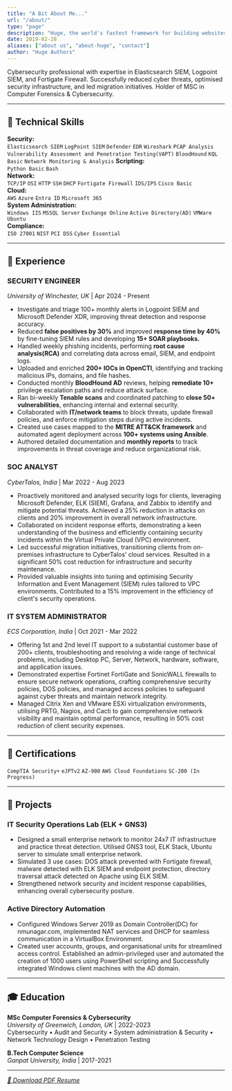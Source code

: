 ```yaml
---
title: "A Bit About Me..."
url: "/about/"
type: "page"
description: "Huge, the world's fastest framework for building websites"
date: 2019-02-28
aliases: ["about us", "about-huge", "contact"]
author: "Huge Authors"
---
```





Cybersecurity professional with expertise in Elasticsearch SIEM, Logpoint SIEM, and Fortigate Firewall. Successfully reduced cyber threats, optimised security infrastructure, and led migration initiatives. Holder of MSC in Computer Forensics & Cybersecurity.

---

## 🔧 Technical Skills  
**Security:**  
`Elasticsearch SIEM` `LogPoint SIEM` `Defender` `EDR` `Wireshark` `PCAP Analysis` `Vulnerability Assessment and Penetration Testing(VAPT)` `BloodHound` `KQL Basic` `Network Monitoring & Analysis`
**Scripting:**  
`Python Basic` `Bash`  
**Network:**  
`TCP/IP` `OSI` `HTTP` `SSH` `DHCP` `Fortigate Firewall` `IDS/IPS` `Cisco Basic`  
**Cloud:**  
`AWS` `Azure` `Entra ID` `Microsoft 365`  
**System Administration:**  
`Windows IIS` `MSSQL Server` `Exchange Online` `Active Directory(AD)` `VMWare` `Ubuntu`  
**Compliance:**  
`ISO 27001` `NIST` `PCI DSS` `Cyber Essential`

---

## 💼 Experience  

### **SECURITY ENGINEER**  
*University of Winchester, UK* | Apr 2024 - Present  
- Investigate and triage 100+ monthly alerts in Logpoint SIEM and Microsoft Defender XDR, improving threat detection and response
accuracy.  
- Reduced **false positives by 30%** and improved **response time by 40%** by fine-tuning SIEM rules and developing **15+ SOAR playbooks.**  
- Handled weekly phishing incidents, performing **root cause analysis(RCA)** and correlating data across email, SIEM, and endpoint logs.  
- Uploaded and enriched **200+ IOCs in OpenCTI**, identifying and tracking malicious IPs, domains, and file hashes.
- Conducted monthly **BloodHound AD** reviews, helping **remediate 10+** privilege escalation paths and reduce attack surface.
- Ran bi-weekly **Tenable scans** and coordinated patching to **close 50+ vulnerabilities**, enhancing internal and external security.
- Collaborated with **IT/network teams** to block threats, update firewall policies, and enforce mitigation steps during active incidents.
- Created use cases mapped to the **MITRE ATT&CK framework** and automated agent deployment across **100+ systems using Ansible**.
- Authored detailed documentation and **monthly reports** to track improvements in threat coverage and reduce organizational risk.


### **SOC ANALYST**  
*CyberTalos, India* | Mar 2022 - Aug 2023  
- Proactively monitored and analysed security logs for clients, leveraging Microsoft Defender, ELK (SIEM), Grafana, and Zabbix to identify and mitigate potential threats. Achieved a 25% reduction in attacks on clients and 20% improvement in overall network infrastructure.
- Collaborated on incident response efforts, demonstrating a keen understanding of the business and efficiently containing security incidents within the Virtual Private Cloud (VPC) environment.
- Led successful migration initiatives, transitioning clients from on-premises infrastructure to CyberTalos’ cloud services. Resulted in a significant 50% cost reduction for infrastructure and security maintenance.
- Provided valuable insights into tuning and optimising Security Information and Event Management (SIEM) rules tailored to VPC environments. Contributed to a 15% improvement in the efficiency of client's security operations.

### **IT SYSTEM ADMINISTRATOR**  
*ECS Corporation, India* | Oct 2021 - Mar 2022  
- Offering 1st and 2nd level IT support to a substantial customer base of 200+ clients, troubleshooting and resolving a wide range of technical problems, including Desktop PC, Server, Network, hardware, software, and application issues.
- Demonstrated expertise Fortinet FortiGate and SonicWALL firewalls to ensure secure network operations, crafting comprehensive security policies, DOS policies, and managed access policies to safeguard against cyber threats and maintain network integrity.
- Managed Citrix Xen and VMware ESXi virtualization environments, utilising PRTG, Nagios, and Cacti to gain comprehensive network visibility and maintain optimal performance, resulting in 50% cost reduction of client security expenses.
---

## 📜 Certifications  
`CompTIA Security+` `eJPTv2` `AZ-900` `AWS Cloud Foundations` `SC-200 (In Progress)`

---

## 🚀 Projects  

### **IT Security Operations Lab (ELK + GNS3)**  
- Designed a small enterprise network to monitor 24x7 IT infrastructure and practice threat detection. Utilised GNS3 tool, ELK Stack, Ubuntu server to simulate small enterprise network.
- Simulated 3 use cases: DOS attack prevented with Fortigate firewall, malware detected with ELK SIEM and endpoint protection, directory traversal attack detected on Apache using ELK SIEM.
- Strengthened network security and incident response capabilities, enhancing overall cybersecurity posture.

### **Active Directory Automation**  
- Configured Windows Server 2019 as Domain Controller(DC) for nmunagar.com, implemented NAT services and DHCP for seamless communication in a VirtualBox Environment.
- Created user accounts, groups, and organisational units for streamlined access control. Established an admin-privileged user and automated the creation of 1000 users using PowerShell scripting and Successfully integrated Windows client machines with the AD domain.
---

## 🎓 Education  
**MSc Computer Forensics & Cybersecurity**  
*University of Greenwich, London, UK* | 2022-2023  
Cybersecurity • Audit and Security • System administration & Security • Network Technology Design • Penetration Testing

**B.Tech Computer Science**  
*Ganpat University, India* | 2017-2021  

---

*[📄 Download PDF Resume](/files/Nirmal_Resume.pdf)*
